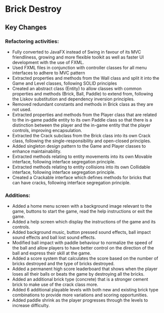 # Brick Destroy
## Key Changes
### Refactoring activities:
- Fully converted to JavaFX instead of Swing in favour of its MVC friendliness, growing and more flexible toolkit as well as faster UI development with the use of FXML.
- Used FXML files in conjunction with controller classes for all menu interfaces to adhere to MVC pattern 
- Extracted properties and methods from the Wall class and split it into the Game and Level classes, following SOLID principles
- Created an abstract class (Entity) to allow classes with common properties and methods (Brick, Ball, Paddle) to extend from, following the Liskov substitution and dependency inversion principles.
- Removed redundant constants and methods in Brick class as they are not used.
- Extracted properties and methods from the Player class that are related to the in-game paddle entity to its own Paddle class so that there is a distinction between the player and the in-game entity that the player controls, improving encapsulation.
- Extracted the Crack subclass from the Brick class into its own Crack class, following the single-responsibility and open-closed principles.
- Added singleton design pattern to the Game and Player classes to enhance maintainability.
- Extracted methods relating to entity movements into its own Movable interface, following interface segregation principle.
- Extracted methods relating to entity collisions into its own Collidable interface, following interface segregation principle.
- Created a Crackable interface which defines methods for bricks that can have cracks, following interface segregation principle.
### Additions:
- Added a home menu screen with a background image relevant to the game, buttons to start the game, read the help instructions or exit the game.
- Added a help screen which display the instructions of the game and its controls.
- Added background music, button pressed sound effects, ball impact sound effects and ball lost sound effects.
- Modified ball impact with paddle behaviour to normalize the speed of the ball and allow players to have better control on the direction of the ball and express their skill at the game.
- Added a score system that calculates the score based on the number of bricks destroyed and the type of bricks destroyed.
- Added a permanent high score leaderboard that shows when the player loses all their balls or beats the game by destroying all the bricks.
- Added an additional brick type (concrete) that is a stronger cement brick to make use of the crack class more.
- Added 6 additional playable levels with both new and existing brick type combinations to provide more variations and scoring opportunities.
- Added paddle shrink as the player progresses through the levels to increase difficulty.